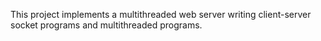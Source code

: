 This project implements a multithreaded web server writing client-server socket programs and  multithreaded programs.
